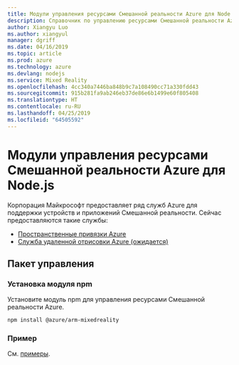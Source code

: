 ```yaml
---
title: Модули управления ресурсами Смешанной реальности Azure для Node.js
description: Справочник по управлению ресурсами Смешанной реальности Azure для Node.js
author: Xiangyu Luo
ms.author: xiangyul
manager: dgriff
ms.date: 04/16/2019
ms.topic: article
ms.prod: azure
ms.technology: azure
ms.devlang: nodejs
ms.service: Mixed Reality
ms.openlocfilehash: 4cc340a7446ba848b9c7a108490cc71a330fdd43
ms.sourcegitcommit: 915b281fa9ab246eb37de86e6b1499e60f805408
ms.translationtype: HT
ms.contentlocale: ru-RU
ms.lasthandoff: 04/25/2019
ms.locfileid: "64505592"
---
```

# <a name="azure-mixed-reality-resource-management-modules-for-nodejs"></a>Модули управления ресурсами Смешанной реальности Azure для Node.js

Корпорация Майкрософт предоставляет ряд служб Azure для поддержки устройств и приложений Смешанной реальности. Сейчас предоставляются такие службы:

* [Пространственные привязки Azure](https://azure.microsoft.com/en-us/services/spatial-anchors/)
* [Служба удаленной отрисовки Azure (ожидается)](https://azure.microsoft.com/en-us/services/remote-rendering/)

## <a name="management-package"></a>Пакет управления

### <a name="install-the-npm-module"></a>Установка модуля npm 

Установите модуль npm для управления ресурсами Смешанной реальности Azure.

```bash
npm install @azure/arm-mixedreality
```

### <a name="example"></a>Пример

См. [примеры](https://www.npmjs.com/package/@azure/arm-mixedreality).
